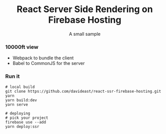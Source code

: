 <div>
  <h1 align="center">React Server Side Rendering on Firebase Hosting</h1>
  <p align="center">A small sample</p>
</div>

### 10000ft view
- Webpack to bundle the client
- Babel to CommonJS for the server

### Run it
```
# local build
git clone https://github.com/davideast/react-ssr-firebase-hosting.git
yarn
yarn build:dev
yarn serve

# deploying
# pick your project
firebase use --add
yarn deploy:ssr
```
